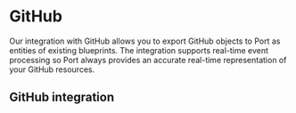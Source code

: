 # GitHub

Our integration with GitHub allows you to export GitHub objects to Port as entities of existing blueprints. The integration supports real-time event processing so Port always provides an accurate real-time representation of your GitHub resources.

## GitHub integration
